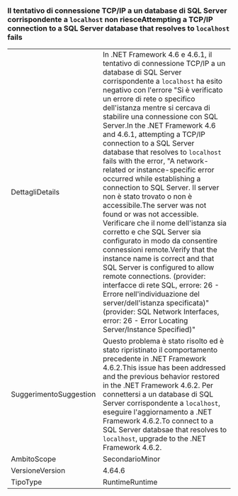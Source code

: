 ### <a name="attempting-a-tcpip-connection-to-a-sql-server-database-that-resolves-to-localhost-fails"></a><span data-ttu-id="aee47-101">Il tentativo di connessione TCP/IP a un database di SQL Server corrispondente a `localhost` non riesce</span><span class="sxs-lookup"><span data-stu-id="aee47-101">Attempting a TCP/IP connection to a SQL Server database that resolves to `localhost` fails</span></span>

|   |   |
|---|---|
|<span data-ttu-id="aee47-102">Dettagli</span><span class="sxs-lookup"><span data-stu-id="aee47-102">Details</span></span>|<span data-ttu-id="aee47-103">In .NET Framework 4.6 e 4.6.1, il tentativo di connessione TCP/IP a un database di SQL Server corrispondente a <code>localhost</code> ha esito negativo con l'errore &quot;Si è verificato un errore di rete o specifico dell'istanza mentre si cercava di stabilire una connessione con SQL Server.</span><span class="sxs-lookup"><span data-stu-id="aee47-103">In the .NET Framework 4.6 and 4.6.1, attempting a TCP/IP connection to a SQL Server database that resolves to <code>localhost</code> fails with the error, &quot;A network-related or instance-specific error occurred while establishing a connection to SQL Server.</span></span> <span data-ttu-id="aee47-104">Il server non è stato trovato o non è accessibile.</span><span class="sxs-lookup"><span data-stu-id="aee47-104">The server was not found or was not accessible.</span></span> <span data-ttu-id="aee47-105">Verificare che il nome dell'istanza sia corretto e che SQL Server sia configurato in modo da consentire connessioni remote.</span><span class="sxs-lookup"><span data-stu-id="aee47-105">Verify that the instance name is correct and that SQL Server is configured to allow remote connections.</span></span> <span data-ttu-id="aee47-106">(provider: interfacce di rete SQL, errore: 26 - Errore nell'individuazione del server/dell'istanza specificata)&quot;</span><span class="sxs-lookup"><span data-stu-id="aee47-106">(provider: SQL Network Interfaces, error: 26 - Error Locating Server/Instance Specified)&quot;</span></span>|
|<span data-ttu-id="aee47-107">Suggerimento</span><span class="sxs-lookup"><span data-stu-id="aee47-107">Suggestion</span></span>|<span data-ttu-id="aee47-108">Questo problema è stato risolto ed è stato ripristinato il comportamento precedente in .NET Framework 4.6.2.</span><span class="sxs-lookup"><span data-stu-id="aee47-108">This issue has been addressed and the previous behavior restored in the .NET Framework 4.6.2.</span></span> <span data-ttu-id="aee47-109">Per connettersi a un database di SQL Server corrispondente a <code>localhost</code>, eseguire l'aggiornamento a .NET Framework 4.6.2.</span><span class="sxs-lookup"><span data-stu-id="aee47-109">To connect to a SQL Server databsae that resolves to <code>localhost</code>, upgrade to the .NET Framework 4.6.2.</span></span>|
|<span data-ttu-id="aee47-110">Ambito</span><span class="sxs-lookup"><span data-stu-id="aee47-110">Scope</span></span>|<span data-ttu-id="aee47-111">Secondario</span><span class="sxs-lookup"><span data-stu-id="aee47-111">Minor</span></span>|
|<span data-ttu-id="aee47-112">Versione</span><span class="sxs-lookup"><span data-stu-id="aee47-112">Version</span></span>|<span data-ttu-id="aee47-113">4.6</span><span class="sxs-lookup"><span data-stu-id="aee47-113">4.6</span></span>|
|<span data-ttu-id="aee47-114">Tipo</span><span class="sxs-lookup"><span data-stu-id="aee47-114">Type</span></span>|<span data-ttu-id="aee47-115">Runtime</span><span class="sxs-lookup"><span data-stu-id="aee47-115">Runtime</span></span>|

